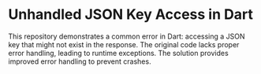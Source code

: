 # Unhandled JSON Key Access in Dart

This repository demonstrates a common error in Dart: accessing a JSON key that might not exist in the response.  The original code lacks proper error handling, leading to runtime exceptions. The solution provides improved error handling to prevent crashes.